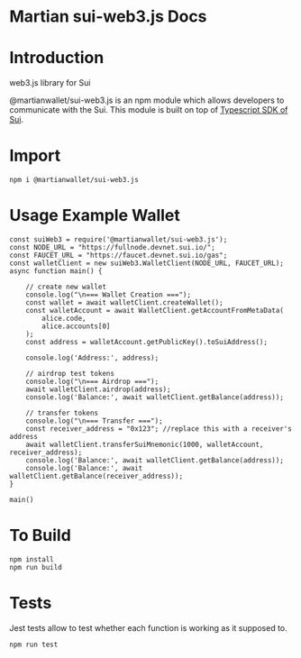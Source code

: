 # Martian sui-web3.js Docs

# Introduction

web3.js library for Sui

@martianwallet/sui-web3.js is an npm module which allows developers to communicate with the Sui. This module is built on top of [Typescript SDK of Sui](https://github.com/MystenLabs/sui/tree/main/sdk/typescript).

# Import

```
npm i @martianwallet/sui-web3.js
```

# Usage Example Wallet

```
const suiWeb3 = require('@martianwallet/sui-web3.js');
const NODE_URL = "https://fullnode.devnet.sui.io/";
const FAUCET_URL = "https://faucet.devnet.sui.io/gas";
const walletClient = new suiWeb3.WalletClient(NODE_URL, FAUCET_URL);
async function main() {

    // create new wallet
    console.log("\n=== Wallet Creation ===");
    const wallet = await walletClient.createWallet();
    const walletAccount = await WalletClient.getAccountFromMetaData(
        alice.code,
        alice.accounts[0]
    );
    const address = walletAccount.getPublicKey().toSuiAddress();

    console.log('Address:', address);

    // airdrop test tokens
    console.log("\n=== Airdrop ===");
    await walletClient.airdrop(address);
    console.log('Balance:', await walletClient.getBalance(address));

    // transfer tokens
    console.log("\n=== Transfer ===");
    const receiver_address = "0x123"; //replace this with a receiver's address
    await walletClient.transferSuiMnemonic(1000, walletAccount, receiver_address);
    console.log('Balance:', await walletClient.getBalance(address));
    console.log('Balance:', await walletClient.getBalance(receiver_address));
}

main()

```

# To Build
```
npm install
npm run build
```

# Tests

Jest tests allow to test whether each function is working as it supposed to.

```
npm run test
```
